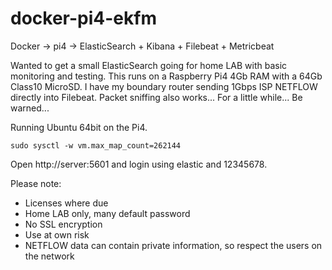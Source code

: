 # docker-pi4-ekfm
Docker -> pi4 -> ElasticSearch + Kibana + Filebeat + Metricbeat

Wanted to get a small ElasticSearch going for home LAB with basic monitoring and testing. This runs on a Raspberry Pi4 4Gb RAM with a 64Gb Class10 MicroSD.
I have my boundary router sending 1Gbps ISP NETFLOW directly into Filebeat. Packet sniffing also works... For a little while... Be warned...

Running Ubuntu 64bit on the Pi4.

```
sudo sysctl -w vm.max_map_count=262144
```

Open http://server:5601 and login using elastic and 12345678.

Please note:

- Licenses where due
- Home LAB only, many default password
- No SSL encryption
- Use at own risk
- NETFLOW data can contain private information, so respect the users on the network